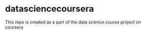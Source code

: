 datasciencecoursera
===================

This repo is created as a part of the data science course project on coursera
